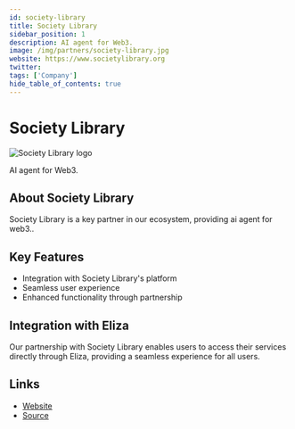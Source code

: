 ```yaml
---
id: society-library
title: Society Library
sidebar_position: 1
description: AI agent for Web3.
image: /img/partners/society-library.jpg
website: https://www.societylibrary.org
twitter:
tags: ['Company']
hide_table_of_contents: true
---
```


# Society Library

<div className="partner-logo">
  <img src="/img/partners/society-library.jpg" alt="Society Library logo" />
</div>

AI agent for Web3.

## About Society Library

Society Library is a key partner in our ecosystem, providing ai agent for web3..

## Key Features

- Integration with Society Library's platform
- Seamless user experience
- Enhanced functionality through partnership

## Integration with Eliza

Our partnership with Society Library enables users to access their services directly through Eliza, providing a seamless experience for all users.

## Links

- [Website](https://www.societylibrary.org)
- [Source](https://www.societylibrary.org)
